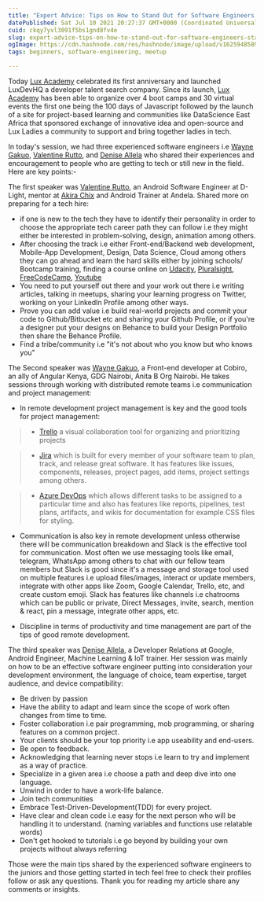 ```yaml
---
title: "Expert Advice: Tips on How to Stand Out for Software Engineers Starting Out"
datePublished: Sat Jul 10 2021 20:27:37 GMT+0000 (Coordinated Universal Time)
cuid: ckqy7yvl3091f5bs1gnd8fv4e
slug: expert-advice-tips-on-how-to-stand-out-for-software-engineers-starting-out
ogImage: https://cdn.hashnode.com/res/hashnode/image/upload/v1625948589821/7hyMbC51j.jpeg
tags: beginners, software-engineering, meetup

---
```


Today [Lux Academy](https://twitter.com/lux_academy/) celebrated its first anniversary and launched LuxDevHQ a developer talent search company. Since its launch,  [Lux Academy](https://twitter.com/lux_academy/) has been able to organize over 4 boot camps and 30 virtual events the first one being the 100 days of Javascript followed by the launch of a site for project-based learning and communities like DataScience East Africa that sponsored exchange of innovative idea and open-source and Lux Ladies a community to support and bring together ladies in tech. 

In today's session, we had three experienced software engineers i.e [Wayne Gakuo](https://twitter.com/wayne_gakuo/), [Valentine Rutto](https://twitter.com/valentinerutto/), and [Denise Allela](https://twitter.com/deniseallela/) who shared their experiences and encouragement to people who are getting to tech or still new in the field. Here are key points:-

The first speaker was [Valentine Rutto](https://twitter.com/valentinerutto/), an Android Software Engineer at D-Light, mentor at [Akira Chix](https://akirachix.com/) and Android Trainer at Andela. Shared more on preparing for a tech hire: 
- if one is new to the tech they have to identify their personality in order to choose the appropriate tech career path they can follow i.e they might either be interested in problem-solving, design, animation among others. 
- After choosing the track i.e either Front-end/Backend web development, Mobile-App Development, Design, Data Science, Cloud among others they can go ahead and learn the hard skills either by joining schools/ Bootcamp training, finding a course online on [Udacity](https://www.udacity.com/), [Pluralsight](https://www.pluralsight.com/), [FreeCodeCamp](https://www.freecodecamp.org/learn/), [Youtube](https://www.youtube.com/)
- You need to put yourself out there and your work out there i.e writing articles, talking in meetups, sharing your learning progress on Twitter, working on your LinkedIn Profile among other ways.
- Prove you can add value i.e build real-world projects and commit your code to Github/Bitbucket etc and sharing your Github Profile, or if you're a designer put your designs on Behance to build your Design Portfolio then share the Behance Profile.
- Find a tribe/community i.e "it's not about who you know but who knows you"

The Second speaker was [Wayne Gakuo](https://twitter.com/wayne_gakuo/), a Front-end developer at Cobiro, an ally of Angular Kenya, GDG Nairobi, Anita B Org Nairobi. He takes sessions through working with distributed remote teams i.e communication and project management:
- In remote development project management is key and the good tools for project management:

> - [Trello](https://trello.com/en) a visual collaboration tool for organizing and prioritizing projects

> - [Jira](https://www.atlassian.com/software/jira) which is built for every member of your software team to plan, track, and release great software. It has features like issues, components, releases, project pages, add items, project settings among others.

> - [Azure DevOps](https://azure.microsoft.com/en-us/services/devops/) which allows different tasks to be assigned to a particular time and also has features like reports, pipelines, test plans, artifacts, and wikis for documentation for example CSS files for styling. 

- Communication is also key in remote development unless otherwise there will be communication breakdown and Slack is the effective tool for communication. Most often we use messaging tools like email, telegram, WhatsApp among others to chat with our fellow team members but Slack is good since it's a message and storage tool used on multiple features i.e upload files/images, interact or update members, integrate with other apps like Zoom, Google Calendar, Trello, etc, and create custom emoji. Slack has features like channels i.e chatrooms which can be public or private, Direct Messages, invite, search, mention & react, pin a message, integrate other apps, etc.

- Discipline in terms of productivity and time management are part of the tips of good remote development. 

The third speaker was [Denise Allela](https://twitter.com/deniseallela/), a Developer Relations at Google, Android Engineer, Machine Learning & IoT trainer. Her session was mainly on how to be an effective software engineer putting into consideration your development environment, the language of choice, team expertise, target audience, and device compatibility:
- Be driven by passion
- Have the ability to adapt and learn since the scope of work often changes from time to time.
- Foster collaboration i.e pair programming, mob programming, or sharing features on a common project.
- Your clients should be your top priority i.e app useability and end-users.
- Be open to feedback.
- Acknowledging that learning never stops i.e learn to try and implement as a way of practice.
- Specialize in a given area i.e choose a path and deep dive into one language.
- Unwind in order to have a work-life balance.
- Join tech communities
- Embrace Test-Driven-Development(TDD) for every project.
- Have clear and clean code i.e easy for the next person who will be handling it to understand. (naming variables and functions use relatable words)
- Don't get hooked to tutorials i.e go beyond by building your own projects without always referring 

Those were the main tips shared by the experienced software engineers to the juniors and those getting started in tech feel free to check their profiles follow or ask any questions. Thank you for reading my article share any comments or insights. 
